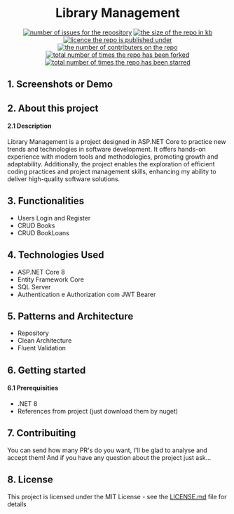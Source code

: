 <h1 align="center">Library Management</h1>
<p align="center">
  <a href="https://github.com/MarcusCFarias/Library/issues"><img alt="number of issues for the repository" src="https://img.shields.io/github/issues/marcuscfarias/Library?color=red&label=Issues&style=for-the-badge" target="_blank" /></a>
  <a href="https://github.com/MarcusCFarias/Library"><img alt="the size of the repo in kb" src="https://img.shields.io/github/repo-size/marcuscfarias/Library?color=orange&label=Repo-Size&style=for-the-badge" target="_blank" /></a>
  <a href="https://opensource.org/licenses/MIT"><img alt="licence the repo is published under" src="https://img.shields.io/badge/License-MIT-yellow?style=for-the-badge" target="_blank" /></a>
 <a href="https://github.com/MarcusCFarias/Library/graphs/contributors"><img alt="the number of contributers on the repo" src="https://img.shields.io/github/contributors/marcuscfarias/Library?color=brightgreen&label=Contributors&style=for-the-badge" target="_blank" /></a>
  <a href="https://github.com/MarcusCFarias/Library/network/members"><img alt="total number of times the repo has been forked" src="https://img.shields.io/github/forks/marcuscfarias/Library?color=blue&label=Forks&style=for-the-badge" target="_blank" /></a>
  <a href="https://github.com/MarcusCFarias/Library/stargazers"><img alt="total number of times the repo has been starred" src="https://img.shields.io/github/stars/marcuscfarias/Library?color=blueviolet&label=Stars&style=for-the-badge" target="_blank" /></a>
</p>

## 1. Screenshots or Demo

## 2. About this project
#### 2.1 Description
Library Management is a project designed in ASP.NET Core to practice new trends and technologies in software development. It offers hands-on experience with modern tools and methodologies, promoting growth and adaptability. Additionally, the project enables the exploration of efficient coding practices and project management skills, enhancing my ability to deliver high-quality software solutions.

## 3. Functionalities
- Users Login and Register
- CRUD Books
- CRUD BookLoans

## 4. Technologies Used
- ASP.NET Core 8
- Entity Framework Core
- SQL Server
- Authentication e Authorization com JWT Bearer

## 5. Patterns and Architecture
- Repository
- Clean Architecture
- Fluent Validation

## 6. Getting started
#### 6.1 Prerequisities
- .NET 8
- References from project (just download them by nuget)

## 7. Contribuiting
You can send how many PR's do you want, I'll be glad to analyse and accept them! And if you have any question about the project just ask...

## 8. License
This project is licensed under the MIT License - see the [LICENSE.md](https://github.com/MarcusCFarias/Library/blob/main/LICENSE) file for details
